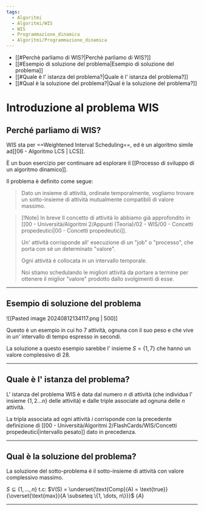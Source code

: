 ```yaml
---
tags:
  - Algoritmi
  - Algoritmi/WIS
  - WIS
  - Programmazione_dinamica
  - Algoritmi/Programmazione_dinamica
---
```

- [[#Perchè parliamo di WIS?|Perchè parliamo di WIS?]]
- [[#Esempio di soluzione del problema|Esempio di soluzione del problema]]
- [[#Quale è l' istanza del problema?|Quale è l' istanza del problema?]]
- [[#Qual è la soluzione del problema?|Qual è la soluzione del problema?]]

# Introduzione al problema WIS

## Perché parliamo di WIS?

WIS sta per ==Weightened Interval Scheduling==, ed è un algoritmo simile ad[[06 - Algoritmo LCS | LCS]].

È un buon esercizio per continuare ad esplorare il [[Processo di sviluppo di un algoritmo dinamico]].

Il problema è definito come segue:

> Dato un insieme di attività, ordinate temporalmente, vogliamo trovare un sotto-insieme di attività mutualmente compatibili di valore massimo. 


> [!Note] In breve 
> Il concetto di attività lo abbiamo già approfondito in [[00 - Università/Algoritmi 2/Appunti (Teoria)/02 - WIS/00 - Concetti propedeutici|00 - Concetti propedeutici]].
> 
> Un' attività corrisponde all' esecuzione di un "job" o "processo", che porta con sè un determinato "valore". 
> 
> Ogni attività è collocata in un intervallo temporale. 
> 
> Noi stiamo schedulando le migliori attività da portare a termine per ottenere il miglior "valore" prodotto dallo svolgimenti di esse.

***

## Esempio di soluzione del problema

![[Pasted image 20240812134117.png | 500]]

Questo è un esempio in cui ho 7 attività, ognuna con il suo peso e che vive in un' intervallo di tempo espresso in secondi.

La soluzione a questo esempio sarebbe l' insieme $S=\{1, 7\}$ che hanno un valore complessivo di 28.

***

## Quale è l' istanza del problema?

L' istanza del problema WIS è data dal numero $n$ di attività (che individua l' insieme $\{1,2...n\}$ delle attività) e dalle triple associate ad ognuna delle $n$ attività.

La tripla associata ad ogni attività $i$ corrisponde con la precedente definizione di [[00 - Università/Algoritmi 2/FlashCards/WIS/Concetti propedeutici|intervallo pesato]] dato in precedenza.

***

## Qual è la soluzione del problema? 

La soluzione del sotto-problema è il sotto-insieme di attività con valore complessivo massimo.

$S \subseteq \{1, \dots, n\}$ t.c: $V(S) = \underset{\text{Comp}(A) = \text{true}}{\overset{\text{max}}{A \subseteq \{1, \dots, n\}}}$ $\{A\}$

***
